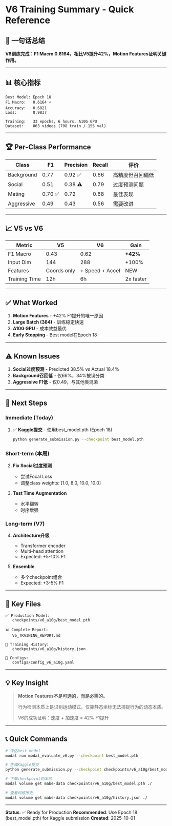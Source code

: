 # V6 Training Summary - Quick Reference

## 🎯 一句话总结

**V6训练完成：F1 Macro 0.6164，相比V5提升42%，Motion Features证明关键作用。**

---

## 📊 核心指标

```
Best Model: Epoch 18
F1 Macro:   0.6164 ⭐
Accuracy:   0.6821
Loss:       0.9837

Training:   33 epochs, 6 hours, A10G GPU
Dataset:    863 videos (708 train / 155 val)
```

---

## 🏆 Per-Class Performance

| Class | F1 | Precision | Recall | 评价 |
|-------|--------|-----------|--------|------|
| Background | 0.77 | 0.92 ✅ | 0.66 | 高精度但召回偏低 |
| Social | 0.51 | 0.38 ⚠️ | 0.79 | 过度预测问题 |
| Mating | 0.70 ✅ | 0.72 | 0.68 | 最佳表现 |
| Aggressive | 0.49 | 0.43 | 0.56 | 需要改进 |

---

## 📈 V5 vs V6

| Metric | V5 | V6 | Gain |
|--------|----|----|------|
| F1 Macro | 0.43 | 0.62 | **+42%** |
| Input Dim | 144 | 288 | +100% |
| Features | Coords only | + Speed + Accel | NEW |
| Training Time | 12h | 6h | 2x faster |

---

## ✅ What Worked

1. **Motion Features** - +42% F1提升的唯一原因
2. **Large Batch (384)** - 训练稳定快速
3. **A10G GPU** - 成本效益最优
4. **Early Stopping** - Best model在Epoch 18

---

## ⚠️ Known Issues

1. **Social过度预测** - Predicted 38.5% vs Actual 18.4%
2. **Background召回低** - 仅66%，34%被误分类
3. **Aggressive F1低** - 仅0.49，与其他类混淆

---

## 🚀 Next Steps

### Immediate (Today)

1. ✅ **Kaggle提交** - 使用best_model.pth (Epoch 18)
   ```bash
   python generate_submission.py --checkpoint best_model.pth
   ```

### Short-term (本周)

2. **Fix Social过度预测**
   - 尝试Focal Loss
   - 调整class weights: [1.0, 8.0, 10.0, 10.0]

3. **Test Time Augmentation**
   - 水平翻转
   - 时序增强

### Long-term (V7)

4. **Architecture升级**
   - Transformer encoder
   - Multi-head attention
   - Expected: +5-10% F1

5. **Ensemble**
   - 多个checkpoint组合
   - Expected: +3-5% F1

---

## 📁 Key Files

```
✅ Production Model:
   checkpoints/v6_a10g/best_model.pth

📊 Complete Report:
   V6_TRAINING_REPORT.md

📜 Training History:
   checkpoints/v6_a10g/history.json

🔧 Configs:
   configs/config_v6_a10g.yaml
```

---

## 💡 Key Insight

> **Motion Features不是可选的，而是必需的。**
>
> 行为检测本质上是识别运动模式，仅靠静态坐标无法捕捉行为的动态本质。
>
> V6的成功证明：速度 + 加速度 = 42% F1提升

---

## 📞 Quick Commands

```bash
# 评估best model
modal run modal_evaluate_v6.py --checkpoint best_model.pth

# 生成Kaggle提交
python generate_submission.py --checkpoint checkpoints/v6_a10g/best_model.pth

# 下载checkpoint到本地
modal volume get mabe-data checkpoints/v6_a10g/best_model.pth ./

# 查看训练历史
modal volume get mabe-data checkpoints/v6_a10g/history.json ./
```

---

**Status**: ✅ Ready for Production
**Recommended**: Use Epoch 18 (best_model.pth) for Kaggle submission
**Created**: 2025-10-01
